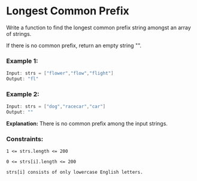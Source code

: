 # Longest Common Prefix

Write a function to find the longest common prefix string amongst an array of strings.

If there is no common prefix, return an empty string "".

 

### Example 1:
``` java
Input: strs = ["flower","flow","flight"]
Output: "fl"
```

### Example 2:
```java 
Input: strs = ["dog","racecar","car"]
Output: ""
```
**Explanation:** There is no common prefix among the input strings.
 

### Constraints:
```
1 <= strs.length <= 200
```
```
0 <= strs[i].length <= 200
```
```
strs[i] consists of only lowercase English letters.
```
